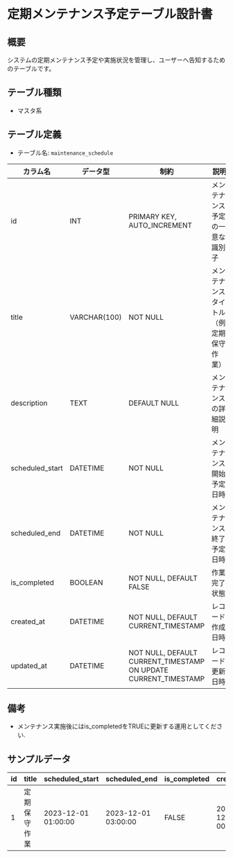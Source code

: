 # 定期メンテナンス予定テーブル設計書

## 概要
システムの定期メンテナンス予定や実施状況を管理し、ユーザーへ告知するためのテーブルです。

## テーブル種類
- マスタ系

## テーブル定義
- テーブル名: `maintenance_schedule`

| カラム名         | データ型      | 制約                                     | 説明                                          |
|------------------|---------------|------------------------------------------|-----------------------------------------------|
| id               | INT           | PRIMARY KEY, AUTO_INCREMENT              | メンテナンス予定の一意な識別子                  |
| title            | VARCHAR(100)  | NOT NULL                                 | メンテナンスタイトル（例: 定期保守作業）          |
| description      | TEXT          | DEFAULT NULL                             | メンテナンスの詳細説明                         |
| scheduled_start  | DATETIME      | NOT NULL                                 | メンテナンス開始予定日時                        |
| scheduled_end    | DATETIME      | NOT NULL                                 | メンテナンス終了予定日時                        |
| is_completed     | BOOLEAN       | NOT NULL, DEFAULT FALSE                  | 作業完了状態                                   |
| created_at       | DATETIME      | NOT NULL, DEFAULT CURRENT_TIMESTAMP      | レコード作成日時                              |
| updated_at       | DATETIME      | NOT NULL, DEFAULT CURRENT_TIMESTAMP ON UPDATE CURRENT_TIMESTAMP | レコード更新日時           |

## 備考
- メンテナンス実施後にはis_completedをTRUEに更新する運用としてください.

## サンプルデータ
| id | title             | scheduled_start         | scheduled_end           | is_completed | created_at           | updated_at           |
|----|-------------------|-------------------------|-------------------------|--------------|----------------------|----------------------|
| 1  | 定期保守作業      | 2023-12-01 01:00:00     | 2023-12-01 03:00:00     | FALSE        | 2023-12-01 00:00:00  | 2023-12-01 00:00:00  |

